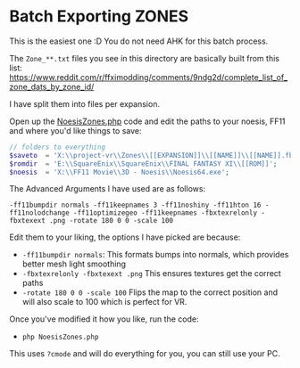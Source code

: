 # Batch Exporting ZONES

This is the easiest one :D You do not need AHK for this batch process.

The `Zone_**.txt` files you see in this directory are basically built from this list: https://www.reddit.com/r/ffximodding/comments/9ndg2d/complete_list_of_zone_dats_by_zone_id/

I have split them into files per expansion.

Open up the  [NoesisZones.php](NoesisZones.php) code and edit the paths to your noesis, FF11 and where you'd like things to save:

```php
// folders to everything
$saveto  = 'X:\\project-vr\\Zones\\[[EXPANSION]]\\[[NAME]]\\[[NAME]].fbx';
$romdir  = 'E:\\SquareEnix\\SquareEnix\\FINAL FANTASY XI\\[[ROM]]';
$noesis  = 'X:\\FF11 Movie\\3D - Noesis\\Noesis64.exe';
```

The Advanced Arguments I have used are as follows:

```
-ff11bumpdir normals -ff11keepnames 3 -ff11noshiny -ff11hton 16 -ff11nolodchange -ff11optimizegeo -ff11keepnames -fbxtexrelonly -fbxtexext .png -rotate 180 0 0 -scale 100
```

Edit them to your liking, the options I have picked are because:

- `-ff11bumpdir normals`: This formats bumps into normals, which provides better mesh light smoothing
- `-fbxtexrelonly -fbxtexext .png` This ensures textures get the correct paths
- `-rotate 180 0 0 -scale 100` Flips the map to the correct position and will also scale to 100 which is perfect for VR.

Once you've modified it how you like, run the code:

- `php NoesisZones.php`

This uses `?cmode` and will do everything for you, you can still use your PC.